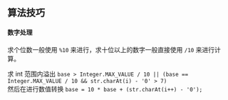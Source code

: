 ## 算法技巧  
#### 数字处理  
求个位数一般使用 `%10` 来进行，求十位以上的数字一般直接使用 `/10` 来进行计算。  
  
求 int 范围内溢出 `base > Integer.MAX_VALUE / 10 || (base == Integer.MAX_VALUE / 10 && str.charAt(i) - '0' > 7)`  
然后在进行数值转换 `base = 10 * base + (str.charAt(i++) - '0');`